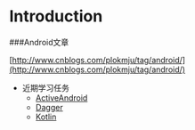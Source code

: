 # Introduction

###Android文章

[http://www.cnblogs.com/plokmju/tag/android/](http://www.cnblogs.com/plokmju/tag/android/)

* 近期学习任务
	* [ActiveAndroid]()
	* [Dagger]()
	* [Kotlin]()
